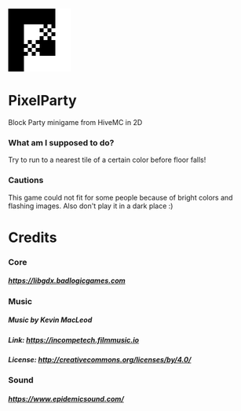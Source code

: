 ![logo](core/assets/icon/iconMac.png)
# PixelParty
Block Party minigame from HiveMC in 2D
### What am I supposed to do?
Try to run to a nearest tile of a certain color before floor falls!
### Cautions
This game could not fit for some people because of bright colors and flashing images.
Also don't play it in a dark place :)
# Credits
### Core
##### https://libgdx.badlogicgames.com
### Music
##### Music by Kevin MacLeod
##### Link: https://incompetech.filmmusic.io
##### License: http://creativecommons.org/licenses/by/4.0/
### Sound
##### https://www.epidemicsound.com/
